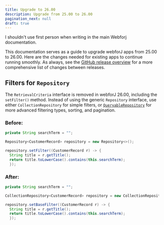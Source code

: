 ```yaml
---
title: Upgrade to 26.00
description: Upgrade from 25.00 to 26.00
pagination_next: null
draft: true
---
```


I shouldn't use first person when writing in the main Webforj documentation.

This documentation serves as a guide to upgrade webforJ apps from 25.00 to 26.00.
Here are the changes needed for existing apps to continue running smoothly.
As always, see the [GitHub release overview](https://github.com/webforj/webforj/releases) for a more comprehensive list of changes between releases.

## Filters for `Repository`

The `RetrievalCriteria` interface is removed in webforJ 26.00, including the `setFilter()` method. Instead of using the generic `Repository` interface, use either `CollectionRepository` for simple filters, or [`QueryableRepository`](/docs/advanced/repository/querying-data) for more advanced filtering types, sorting, and pagination.

### Before:
```java
private String searchTerm = "";

Repository<CustomerRecord> repository = new Repository<>();

repository.setFilter((CustomerRecord r) -> {
  String title = r.getTitle();
  return title.toLowerCase().contains(this.searchTerm);
  });
```

### After:
```java {3,5}
private String searchTerm = "";

CollectionRepository<CustomerRecord> repository = new CollectionRepository<>();

repository.setBaseFilter((CustomerRecord r) -> {
  String title = r.getTitle();
  return title.toLowerCase().contains(this.searchTerm);
  });
```

